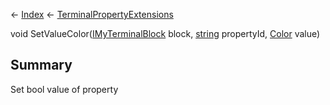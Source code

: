 ← [Index](Api-Index) ← [TerminalPropertyExtensions](Sandbox.ModAPI.Interfaces.TerminalPropertyExtensions)

void SetValueColor([IMyTerminalBlock](Sandbox.ModAPI.Ingame.IMyTerminalBlock) block, [string](System.String) propertyId, [Color](VRageMath.Color) value)

## Summary

Set bool value of property

